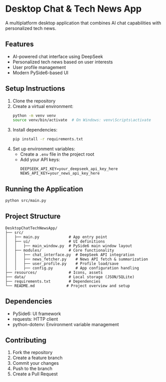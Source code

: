 # Desktop Chat & Tech News App

A multiplatform desktop application that combines AI chat capabilities with personalized tech news.

## Features

- AI-powered chat interface using DeepSeek
- Personalized tech news based on user interests
- User profile management
- Modern PySide6-based UI

## Setup Instructions

1. Clone the repository
2. Create a virtual environment:
   ```bash
   python -m venv venv
   source venv/bin/activate  # On Windows: venv\Scripts\activate
   ```
3. Install dependencies:
   ```bash
   pip install -r requirements.txt
   ```
4. Set up environment variables:
   - Create a `.env` file in the project root
   - Add your API keys:
     ```
     DEEPSEEK_API_KEY=your_deepseek_api_key_here
     NEWS_API_KEY=your_news_api_key_here
     ```

## Running the Application

```bash
python src/main.py
```

## Project Structure

```
DesktopChatTechNewsApp/
├── src/
│   ├── main.py             # App entry point
│   ├── ui/                 # UI definitions
│   │   ├── main_window.py  # PySide6 main window layout
│   ├── modules/            # Core functionality
│   │   ├── chat_interface.py  # DeepSeek API integration
│   │   ├── news_fetcher.py    # News API fetch & summarization
│   │   ├── user_profile.py    # Profile load/save
│   │   ├── config.py          # App configuration handling
├── resources/              # Icons, assets
├── data/                   # Local storage (JSON/SQLite)
├── requirements.txt        # Dependencies
└── README.md              # Project overview and setup
```

## Dependencies

- PySide6: UI framework
- requests: HTTP client
- python-dotenv: Environment variable management

## Contributing

1. Fork the repository
2. Create a feature branch
3. Commit your changes
4. Push to the branch
5. Create a Pull Request
